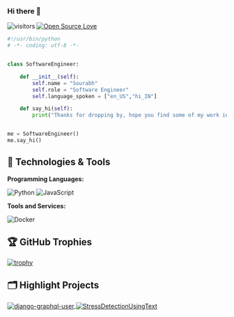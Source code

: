 ### Hi there 👋

![visitors](https://visitor-badge.laobi.icu/badge?page_id=Sourabh044.Sourabh044)
[![Open Source Love](https://badges.frapsoft.com/os/v1/open-source.svg?v=102)](https://github.com/ellerbrock/open-source-badge/)

```python
#!/usr/bin/python
# -*- coding: utf-8 -*-


class SoftwareEngineer:

    def __init__(self):
        self.name = "Sourabh"
        self.role = "Software Engineer"
        self.language_spoken = ["en_US","hi_IN"]

    def say_hi(self):
        print("Thanks for dropping by, hope you find some of my work interesting.")


me = SoftwareEngineer()
me.say_hi()
```

## 🔧 Technologies & Tools

**Programming Languages:**

![Python](https://img.shields.io/badge/Code-Python-informational?style=flat&logo=python&logoColor=white&color=6aa6f8)
![JavaScript](https://img.shields.io/badge/Code-Javascript-informational?style=flat&logo=javascript&logoColor=white&color=6aa6f8)


**Tools and Services:**

![Docker](https://img.shields.io/badge/Tools-Docker-informational?style=flat&logo=docker&logoColor=white&color=6aa6f8)


## 🏆 GitHub Trophies

[![trophy](https://github-profile-trophy.vercel.app/?username=sourabh044&theme=nord&column=7)](https://github.com/ryo-ma/github-profile-trophy)


## 🗂️ Highlight Projects

<a href="https://github.com/Sourabh044/django-graphql-user">
  <img align="center" src="https://github-readme-stats.vercel.app/api/pin/?username=Sourabh044&repo=django-graphql-user&show_icons=true&line_height=27&title_color=6aa6f8&text_color=8a919a&icon_color=6aa6f8&bg_color=22272e" alt="django-graphql-user" />
</a>

<a href="https://github.com/Sourabh044/StressDetectionUsingText">
  <img align="center" src="https://github-readme-stats.vercel.app/api/pin/?username=Sourabh044&repo=StressDetectionUsingText&show_icons=true&line_height=27&title_color=6aa6f8&text_color=8a919a&icon_color=6aa6f8&bg_color=22272e" alt="StressDetectionUsingText" />
</a>

<br>

<!-- ![Sourabh's GitHub stats](https://github-readme-stats.vercel.app/api?username=sourabh044&hide=prs)
 -->

<!-- ## 👨‍💻 This week, I spent my time on:

[![Sourabh's Week Spends](https://github-readme-stats.vercel.app/api/wakatime?username=Sourabh044&line_height=27&title_color=6aa6f8&text_color=8a919a&icon_color=6aa6f8&bg_color=22272e)](https://github.com/anuraghazra/github-readme-stats) -->
